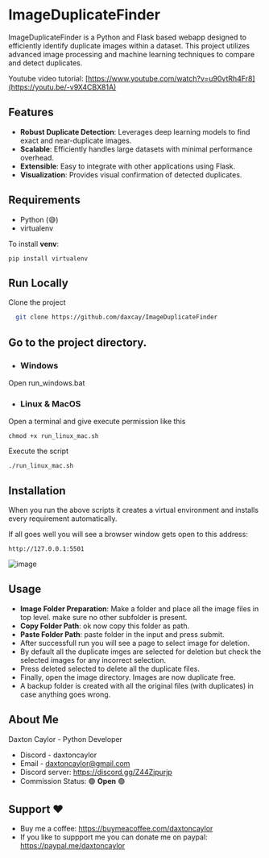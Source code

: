 
# ImageDuplicateFinder

ImageDuplicateFinder is a Python and Flask based webapp designed to efficiently identify duplicate images within a dataset. This project utilizes advanced image processing and machine learning techniques to compare and detect duplicates.

Youtube video tutorial: [https://www.youtube.com/watch?v=u90vtRh4Fr8](https://youtu.be/-v9X4CBX81A)

## Features

- **Robust Duplicate Detection**: Leverages deep learning models to find exact and near-duplicate images.
- **Scalable**: Efficiently handles large datasets with minimal performance overhead.
- **Extensible**: Easy to integrate with other applications using Flask.
- **Visualization**: Provides visual confirmation of detected duplicates.

## Requirements
- Python (😅)
- virtualenv

To install **venv**: 

```
pip install virtualenv
```

## Run Locally

Clone the project

```bash
  git clone https://github.com/daxcay/ImageDuplicateFinder
```

## Go to the project directory.

- ### Windows

Open run_windows.bat

- ### Linux & MacOS

Open a terminal and give execute permission like this

```
chmod +x run_linux_mac.sh
```

Execute the script

```
./run_linux_mac.sh
```

## Installation

When you run the above scripts it creates a virtual environment and installs every requirement automatically.

If all goes well you will see a browser window gets open to this address: 

```
http://127.0.0.1:5501
```
![image](https://github.com/daxcay/ImageDuplicateFinder/assets/164315771/3e8bac40-6779-42ba-a474-3293b6479443)

## Usage

- **Image Folder Preparation**: Make a folder and place all the image files in top level. make sure no other subfolder is present.
- **Copy Folder Path**: ok now copy this folder as path.
- **Paste Folder Path**: paste folder in the input and press submit.
- After successfull run you will see a page to select image for deletion.
- By default all the duplicate imges are selected for deletion but check the selected images for any incorrect selection.
- Press deleted selected to delete all the duplicate files.
- Finally, open the image directory. Images are now duplicate free.
- A backup folder is created with all the original files (with duplicates) in case anything goes wrong. 

## About Me

Daxton Caylor - Python Developer 
- Discord - daxtoncaylor
- Email - daxtoncaylor@gmail.com
- Discord server: https://discord.gg/Z44Zjpurjp
- Commission Status:  🟢 **Open** 🟢

## Support ❤️
- Buy me a coffee: https://buymeacoffee.com/daxtoncaylor
- If you like to suppport me you can donate me on paypal: https://paypal.me/daxtoncaylor
